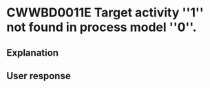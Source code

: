 # CWWBD0011E Target activity ''1'' not found in process model ''0''.

## Explanation

## User response